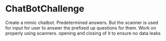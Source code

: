 # ChatBotChallenge
Create a mimic chatbot. Predetermined answers. But the scanner is used for input for user to answer the prefixed up questions for them. Work on properly using scanners. opening and closing of it to ensure no data leaks

